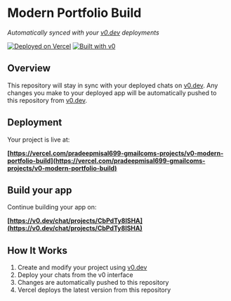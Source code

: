# Modern Portfolio Build

*Automatically synced with your [v0.dev](https://v0.dev) deployments*

[![Deployed on Vercel](https://img.shields.io/badge/Deployed%20on-Vercel-black?style=for-the-badge&logo=vercel)](https://vercel.com/pradeepmisal699-gmailcoms-projects/v0-modern-portfolio-build)
[![Built with v0](https://img.shields.io/badge/Built%20with-v0.dev-black?style=for-the-badge)](https://v0.dev/chat/projects/CbPdTy8lSHA)

## Overview

This repository will stay in sync with your deployed chats on [v0.dev](https://v0.dev).
Any changes you make to your deployed app will be automatically pushed to this repository from [v0.dev](https://v0.dev).

## Deployment

Your project is live at:

**[https://vercel.com/pradeepmisal699-gmailcoms-projects/v0-modern-portfolio-build](https://vercel.com/pradeepmisal699-gmailcoms-projects/v0-modern-portfolio-build)**

## Build your app

Continue building your app on:

**[https://v0.dev/chat/projects/CbPdTy8lSHA](https://v0.dev/chat/projects/CbPdTy8lSHA)**

## How It Works

1. Create and modify your project using [v0.dev](https://v0.dev)
2. Deploy your chats from the v0 interface
3. Changes are automatically pushed to this repository
4. Vercel deploys the latest version from this repository